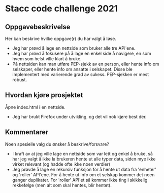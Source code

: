 # Stacc code challenge 2021

## Oppgavebeskrivelse
Her kan beskrive hvilke oppgave(r) du har valgt å løse.

- Jeg har prøvd å lage en nettside som bruker alle tre API'ene.
- Jeg har prøvd å fokusere på å lage en enkel side å navigere, en som hvem som helst ville klart å bruke.
- På nettsiden kan man utføre PEP-sjekk av en person, eller hente info om selskaper, eller hente info om ansatte i selskapet. Disse ble implementert med varierende grad av sukess. PEP-sjekken er mest robust.


## Hvordan kjøre prosjektet
Åpne index.html i en nettside.
- Jeg har brukt Firefox under utvikling, og det vil nok kjøre best der. 

## Kommentarer
Noen spesielle valg du ønsker å beskrive/forsvare?
- I kraft av at jeg ville lage en nettside som var lett og enkel å bruke, så har jeg valgt å ikke la brukeren hente ut alle typer data, siden mye ikke virket relevant (og hadde ofte ikke noen verdier)
- Jeg prøvde å lage en rekursiv funksjon for å hente ut data fra 'enheter' og 'roller' API'ene. For å hente ut info om et selskap kommer det noen ganger duplikater. For 'roller' API'et så kommer ikke ting i skikkelig rekkefølge (men alt som skal hentes, blir hentet).

